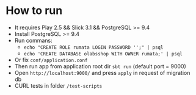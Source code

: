 # How to run

- It requires Play 2.5 && Slick 3.1 && PostgreSQL >= 9.4
- Install PostgreSQL >= 9.4
- Run commans: 
    - `echo "CREATE ROLE rumata LOGIN PASSWORD '';" | psql`
    - `echo 'CREATE DATABASE olabsshop WITH OWNER rumata;' | psql`
- Or fix `conf/application.conf`
- Then run app from application root dir `sbt run` (default port = 9000)
- Open `http://localhost:9000/` and press `apply` in request of migration db
- CURL tests in folder `/test-scripts` 
